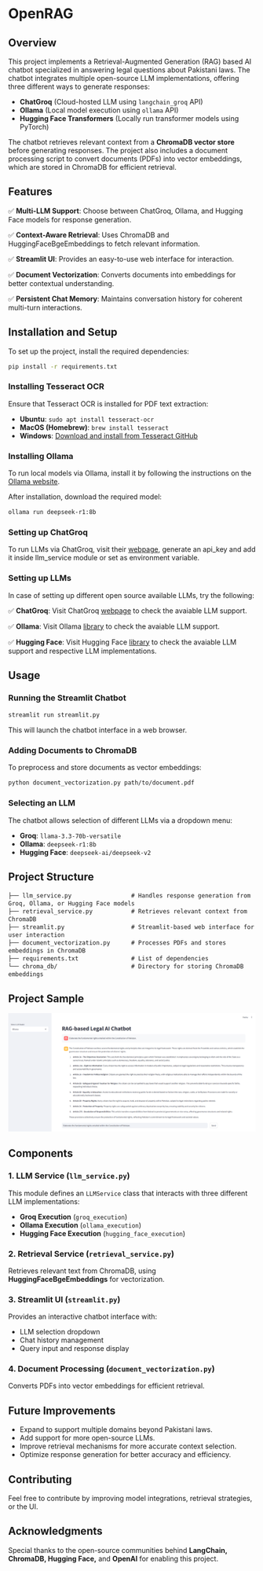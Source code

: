 # OpenRAG

## Overview

This project implements a Retrieval-Augmented Generation (RAG) based AI chatbot specialized in answering legal questions about Pakistani laws. The chatbot integrates multiple open-source LLM implementations, offering three different ways to generate responses:

- **ChatGroq** (Cloud-hosted LLM using `langchain_groq` API)
- **Ollama** (Local model execution using `ollama` API)
- **Hugging Face Transformers** (Locally run transformer models using PyTorch)

The chatbot retrieves relevant context from a **ChromaDB vector store** before generating responses. The project also includes a document processing script to convert documents (PDFs) into vector embeddings, which are stored in ChromaDB for efficient retrieval.

## Features

✅ **Multi-LLM Support**: Choose between ChatGroq, Ollama, and Hugging Face models for response generation.

✅ **Context-Aware Retrieval**: Uses ChromaDB and HuggingFaceBgeEmbeddings to fetch relevant information.

✅ **Streamlit UI**: Provides an easy-to-use web interface for interaction.

✅ **Document Vectorization**: Converts documents into embeddings for better contextual understanding.

✅ **Persistent Chat Memory**: Maintains conversation history for coherent multi-turn interactions.

## Installation and Setup

To set up the project, install the required dependencies:

```bash
pip install -r requirements.txt
```
### Installing Tesseract OCR

Ensure that Tesseract OCR is installed for PDF text extraction:

- **Ubuntu**: `sudo apt install tesseract-ocr`
- **MacOS (Homebrew)**: `brew install tesseract`
- **Windows**: [Download and install from Tesseract GitHub](https://github.com/tesseract-ocr/tesseract)

### Installing Ollama

To run local models via Ollama, install it by following the instructions on the [Ollama website](https://ollama.ai/download).

After installation, download the required model:

```bash
ollama run deepseek-r1:8b
```

### Setting up ChatGroq

To run LLMs via ChatGroq, visit their [webpage](https://console.groq.com/keys), generate an api_key and add it inside llm_service module or set as environment variable.

### Setting up LLMs

In case of setting up different open source available LLMs, try the following:

✅ **ChatGroq**: Visit ChatGroq [webpage](https://console.groq.com/docs/models) to check the avaiable LLM support.

✅ **Ollama**: Visit Ollama [library](https://ollama.com/library) to check the avaiable LLM support.

✅ **Hugging Face**: Visit Hugging Face [library](https://huggingface.co/models) to check the avaiable LLM support and respective LLM implementations.

## Usage

### Running the Streamlit Chatbot

```bash
streamlit run streamlit.py
```

This will launch the chatbot interface in a web browser.

### Adding Documents to ChromaDB

To preprocess and store documents as vector embeddings:

```bash
python document_vectorization.py path/to/document.pdf
```

### Selecting an LLM

The chatbot allows selection of different LLMs via a dropdown menu:

- **Groq**: `llama-3.3-70b-versatile`
- **Ollama**: `deepseek-r1:8b`
- **Hugging Face**: `deepseek-ai/deepseek-v2`

## Project Structure

```
├── llm_service.py                 # Handles response generation from Groq, Ollama, or Hugging Face models
├── retrieval_service.py           # Retrieves relevant context from ChromaDB
├── streamlit.py                   # Streamlit-based web interface for user interaction
├── document_vectorization.py      # Processes PDFs and stores embeddings in ChromaDB
├── requirements.txt               # List of dependencies
└── chroma_db/                     # Directory for storing ChromaDB embeddings
```

## Project Sample

![Project Sample](assets/OpenRAG_sample.png)

## Components

### 1. LLM Service (`llm_service.py`)

This module defines an `LLMService` class that interacts with three different LLM implementations:

- **Groq Execution** (`groq_execution`)
- **Ollama Execution** (`ollama_execution`)
- **Hugging Face Execution** (`hugging_face_execution`)

### 2. Retrieval Service (`retrieval_service.py`)

Retrieves relevant text from ChromaDB, using **HuggingFaceBgeEmbeddings** for vectorization.

### 3. Streamlit UI (`streamlit.py`)

Provides an interactive chatbot interface with:

- LLM selection dropdown
- Chat history management
- Query input and response display

### 4. Document Processing (`document_vectorization.py`)

Converts PDFs into vector embeddings for efficient retrieval.

## Future Improvements

- Expand to support multiple domains beyond Pakistani laws.
- Add support for more open-source LLMs.
- Improve retrieval mechanisms for more accurate context selection.
- Optimize response generation for better accuracy and efficiency.

## Contributing

Feel free to contribute by improving model integrations, retrieval strategies, or the UI.

## Acknowledgments

Special thanks to the open-source communities behind **LangChain, ChromaDB, Hugging Face,** and **OpenAI** for enabling this project.
